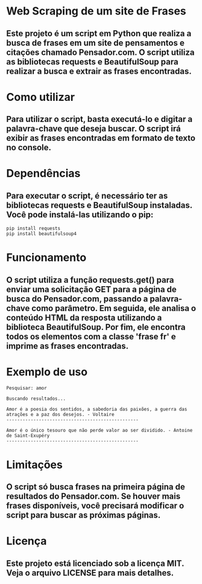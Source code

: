 
# Web Scraping de um site de Frases 
## Este projeto é um script em Python que realiza a busca de frases em um site de pensamentos e citações chamado Pensador.com. O script utiliza as bibliotecas requests e BeautifulSoup para realizar a busca e extrair as frases encontradas.

# Como utilizar
## Para utilizar o script, basta executá-lo e digitar a palavra-chave que deseja buscar. O script irá exibir as frases encontradas em formato de texto no console.

# Dependências
## Para executar o script, é necessário ter as bibliotecas requests e BeautifulSoup instaladas. Você pode instalá-las utilizando o pip:

```
pip install requests 
pip install beautifulsoup4

```
# Funcionamento
## O script utiliza a função requests.get() para enviar uma solicitação GET para a página de busca do Pensador.com, passando a palavra-chave como parâmetro. Em seguida, ele analisa o conteúdo HTML da resposta utilizando a biblioteca BeautifulSoup. Por fim, ele encontra todos os elementos com a classe 'frase fr' e imprime as frases encontradas.

# Exemplo de uso

```
Pesquisar: amor

Buscando resultados...

Amor é a poesia dos sentidos, a sabedoria das paixões, a guerra das atrações e a paz dos desejos. - Voltaire
-------------------------------------------------

Amor é o único tesouro que não perde valor ao ser dividido. - Antoine de Saint-Exupéry
-------------------------------------------------

````
# Limitações
## O script só busca frases na primeira página de resultados do Pensador.com. Se houver mais frases disponíveis, você precisará modificar o script para buscar as próximas páginas.

# Licença
## Este projeto está licenciado sob a licença MIT. Veja o arquivo LICENSE para mais detalhes.
